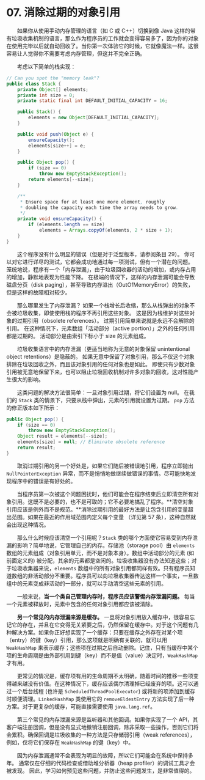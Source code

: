 # 07. 消除过期的对象引用

  如果你从使用手动内存管理的语言（如 C 或 C++）切换到像 Java 这样的带有垃圾收集机制的语言，那么作为程序员的工作就会变得容易多了，因为你的对象在使用完毕以后就自动回收了。当你第一次体验它的时候，它就像魔法一样。这很容易让人觉得你不需要考虑内存管理，但这并不完全正确。

  考虑以下简单的栈实现：

```java
// Can you spot the "memory leak"?
public class Stack {
    private Object[] elements;
    private int size = 0;
    private static final int DEFAULT_INITIAL_CAPACITY = 16;

    public Stack() {
        elements = new Object[DEFAULT_INITIAL_CAPACITY];
    }

    public void push(Object e) {
        ensureCapacity();
        elements[size++] = e;
    }

    public Object pop() {
        if (size == 0)
            throw new EmptyStackException();
        return elements[--size];
    }

    /**
     * Ensure space for at least one more element, roughly
     * doubling the capacity each time the array needs to grow.
     */
    private void ensureCapacity() {
        if (elements.length == size)
            elements = Arrays.copyOf(elements, 2 * size + 1);
    }
}
```

  这个程序没有什么明显的错误（但是对于泛型版本，请参阅条目 29）。 你可以对它进行详尽的测试，它都会成功地通过每一项测试，但有一个潜在的问题。 笼统地说，程序有一个「内存泄漏」，由于垃圾回收器的活动的增加，或内存占用的增加，静默地表现为性能下降。 在极端的情况下，这样的内存泄漏可能会导致磁盘分页（disk paging），甚至导致内存溢出（OutOfMemoryError）的失败，但是这样的故障相对较少。

  那么哪里发生了内存泄漏？ 如果一个栈增长后收缩，那么从栈弹出的对象不会被垃圾收集，即使使用栈的程序不再引用这些对象。 这是因为栈维护对这些对象的过期引用（obsolete references）。 过期引用简单来说就是永远不会解除的引用。 在这种情况下，元素数组「活动部分（active portion）」之外的任何引用都是过期的。 活动部分是由索引下标小于 size 的元素组成。

  垃圾收集语言中的内存泄漏（更适当地称为无意的对象保留 unintentional object retentions）是隐蔽的。 如果无意中保留了对象引用，那么不仅这个对象排除在垃圾回收之外，而且该对象引用的任何对象也是如此。 即使只有少数对象引用被无意地保留下来，也可以阻止垃圾回收机制对许多对象的回收，这对性能产生很大的影响。

  这类问题的解决方法很简单：一旦对象引用过期，将它们设置为 null。 在我们的 `Stack` 类的情景下，只要从栈中弹出，元素的引用就设置为过期。 `pop` 方法的修正版本如下所示：

```java
public Object pop() {
    if (size == 0)
        throw new EmptyStackException();
    Object result = elements[--size];
    elements[size] = null; // Eliminate obsolete reference
    return result;
}
```

  取消过期引用的另一个好处是，如果它们随后被错误地引用，程序立即抛出 `NullPointerException` 异常，而不是悄悄地做继续做错误的事情。尽可能快地发现程序中的错误是有好处的。

  当程序员第一次被这个问题困扰时，他们可能会在程序结束后立即清空所有对象引用。这既不是必要的，也不是可取的；它不必要地搞乱了程序。**清空对象引用应该是例外而不是规范。**消除过期引用的最好方法是让包含引用的变量超出范围。如果在最近的作用域范围内定义每个变量 （详见第 57 条），这种自然就会出现这种情况。

  那么什么时候应该清空一个引用呢？`Stack` 类的哪个方面使它容易受到内存泄漏的影响？简单地说，它管理自己的内存。存储池（storage pool）由 `elements` 数组的元素组成（对象引用单元，而不是对象本身）。数组中活动部分的元素 \(如前面定义的\) 被分配，其余的元素都是空闲的。垃圾收集器没有办法知道这些；对于垃圾收集器来说，`elements` 数组中的所有对象引用都同样有效。只有程序员知道数组的非活动部分不重要。程序员可以向垃圾收集器传达这样一个事实，一旦数组中的元素变成非活动的一部分，就可以手动清空这些元素的引用。

  一般来说，**当一个类自己管理内存时，程序员应该警惕内存泄漏问题。** 每当一个元素被释放时，元素中包含的任何对象引用都应该被清除。

  **另一个常见的内存泄漏来源是缓存。** 一旦将对象引用放入缓存中，很容易忘记它的存在，并且在它变得无关紧要之后，仍然保留在缓存中。对于这个问题有几种解决方案。如果你正好想实现了一个缓存：只要在缓存之外存在对某个项（entry）的键（key）引用，那么这项就是明确有关联的，就可以用 `WeakHashMap` 来表示缓存；这些项在过期之后自动删除。记住，只有当缓存中某个项的生命周期是由外部引用到键（key）而不是值（value）决定时，`WeakHashMap` 才有用。

  更常见的情况是，缓存项有用的生命周期不太明确，随着时间的推移一些项变得越来越没有价值。在这种情况下，缓存应该偶尔清理掉已经废弃的项。这可以通过一个后台线程 \(也许是 `ScheduledThreadPoolExecutor`\) 或将新的项添加到缓存时顺便清理。`LinkedHashMap` 类使用它的 `removeEldestEntry` 方法实现了后一种方案。对于更复杂的缓存，可能直接需要使用 `java.lang.ref`。

  第三个常见的内存泄漏来源是监听器和其他回调。如果你实现了一个 API，其客户端注册回调，但是没有显式地撤销注册回调，除非采取一些操作，否则它们将会累积。确保回调是垃圾收集的一种方法是只存储弱引用（weak references），例如，仅将它们保存在 `WeakHashMap` 的键（key）中。

  因为内存泄漏通常不会表现为明显的故障，所以它们可能会在系统中保持多年。 通常仅在仔细的代码检查或借助堆分析器（heap profiler）的调试工具才会被发现。 因此，学习如何预见这些问题，并防止这些问题发生，是非常值得的。

